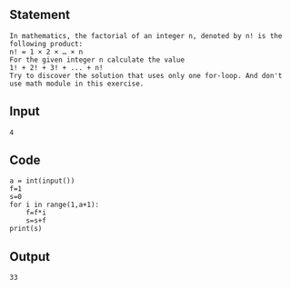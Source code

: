 ## Statement
```
In mathematics, the factorial of an integer n, denoted by n! is the following product:
n! = 1 × 2 × … × n
For the given integer n calculate the value 
1! + 2! + 3! + ... + n!
Try to discover the solution that uses only one for-loop. And don't use math module in this exercise.
```
## Input
```
4
```
## Code
```
a = int(input())
f=1
s=0
for i in range(1,a+1):
    f=f*i
    s=s+f
print(s)
```
## Output
```
33
```
